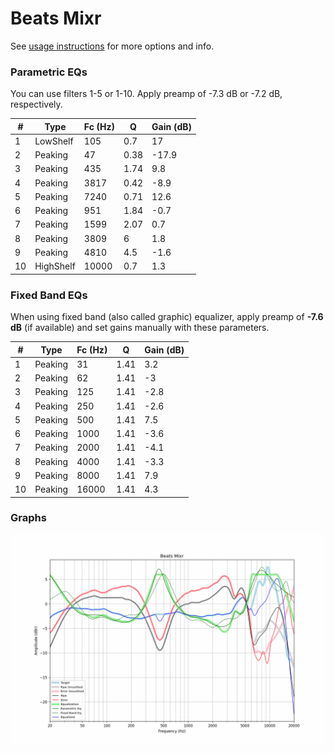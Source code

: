 # Beats Mixr
See [usage instructions](https://github.com/jaakkopasanen/AutoEq#usage) for more options and info.

### Parametric EQs
You can use filters 1-5 or 1-10. Apply preamp of -7.3 dB or -7.2 dB, respectively.

|   # | Type      |   Fc (Hz) |    Q |   Gain (dB) |
|-----|-----------|-----------|------|-------------|
|   1 | LowShelf  |       105 | 0.7  |        17   |
|   2 | Peaking   |        47 | 0.38 |       -17.9 |
|   3 | Peaking   |       435 | 1.74 |         9.8 |
|   4 | Peaking   |      3817 | 0.42 |        -8.9 |
|   5 | Peaking   |      7240 | 0.71 |        12.6 |
|   6 | Peaking   |       951 | 1.84 |        -0.7 |
|   7 | Peaking   |      1599 | 2.07 |         0.7 |
|   8 | Peaking   |      3809 | 6    |         1.8 |
|   9 | Peaking   |      4810 | 4.5  |        -1.6 |
|  10 | HighShelf |     10000 | 0.7  |         1.3 |

### Fixed Band EQs
When using fixed band (also called graphic) equalizer, apply preamp of **-7.6 dB** (if available) and set gains manually with these parameters.

|   # | Type    |   Fc (Hz) |    Q |   Gain (dB) |
|-----|---------|-----------|------|-------------|
|   1 | Peaking |        31 | 1.41 |         3.2 |
|   2 | Peaking |        62 | 1.41 |        -3   |
|   3 | Peaking |       125 | 1.41 |        -2.8 |
|   4 | Peaking |       250 | 1.41 |        -2.6 |
|   5 | Peaking |       500 | 1.41 |         7.5 |
|   6 | Peaking |      1000 | 1.41 |        -3.6 |
|   7 | Peaking |      2000 | 1.41 |        -4.1 |
|   8 | Peaking |      4000 | 1.41 |        -3.3 |
|   9 | Peaking |      8000 | 1.41 |         7.9 |
|  10 | Peaking |     16000 | 1.41 |         4.3 |

### Graphs
![](./Beats%20Mixr.png)
